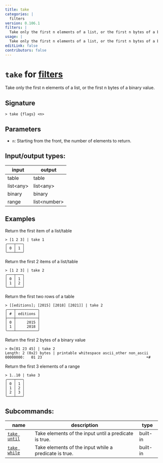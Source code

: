 ```yaml
---
title: take
categories: |
  filters
version: 0.106.1
filters: |
  Take only the first n elements of a list, or the first n bytes of a binary value.
usage: |
  Take only the first n elements of a list, or the first n bytes of a binary value.
editLink: false
contributors: false
---
```

<!-- This file is automatically generated. Please edit the command in https://github.com/nushell/nushell instead. -->

# `take` for [filters](/commands/categories/filters.md)

<div class='command-title'>Take only the first n elements of a list, or the first n bytes of a binary value.</div>

## Signature

```> take {flags} <n>```

## Parameters

 -  `n`: Starting from the front, the number of elements to return.


## Input/output types:

| input     | output       |
| --------- | ------------ |
| table     | table        |
| list&lt;any&gt; | list&lt;any&gt;    |
| binary    | binary       |
| range     | list&lt;number&gt; |
## Examples

Return the first item of a list/table
```nu
> [1 2 3] | take 1
╭───┬───╮
│ 0 │ 1 │
╰───┴───╯

```

Return the first 2 items of a list/table
```nu
> [1 2 3] | take 2
╭───┬───╮
│ 0 │ 1 │
│ 1 │ 2 │
╰───┴───╯

```

Return the first two rows of a table
```nu
> [[editions]; [2015] [2018] [2021]] | take 2
╭───┬──────────╮
│ # │ editions │
├───┼──────────┤
│ 0 │     2015 │
│ 1 │     2018 │
╰───┴──────────╯

```

Return the first 2 bytes of a binary value
```nu
> 0x[01 23 45] | take 2
Length: 2 (0x2) bytes | printable whitespace ascii_other non_ascii
00000000:   01 23                                                •#

```

Return the first 3 elements of a range
```nu
> 1..10 | take 3
╭───┬───╮
│ 0 │ 1 │
│ 1 │ 2 │
│ 2 │ 3 │
╰───┴───╯

```


## Subcommands:

| name                                         | description                                           | type     |
| -------------------------------------------- | ----------------------------------------------------- | -------- |
| [`take until`](/commands/docs/take_until.md) | Take elements of the input until a predicate is true. | built-in |
| [`take while`](/commands/docs/take_while.md) | Take elements of the input while a predicate is true. | built-in |